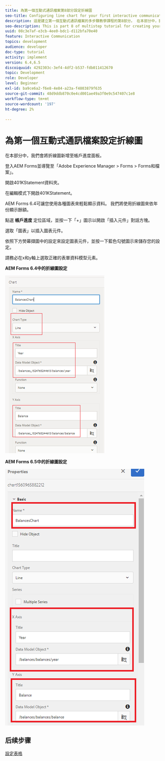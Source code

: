 ```yaml
---
title: 為第一個互動式通訊檔案第8部分設定折線圖
seo-title: Configuring line chart for your first interactive communication document
description: 這是建立第一個互動式通訊檔案的多步驟教學課程的第8部分。 在本部分中，我們會將折線圖新增至帳戶進度面板。
seo-description: This is part 8 of multistep tutorial for creating your first interactive communications document. In this part, we will add a Line chart to the account progress panel.
uuid: 08c3e7af-e3cb-4ee0-bdc1-d112bfa70e40
feature: Interactive Communication
topics: development
audience: developer
doc-type: tutorial
activity: implement
version: 6.4,6.5
discoiquuid: 4292303c-3ef4-4df2-b537-fdb011412670
topic: Development
role: Developer
level: Beginner
exl-id: ba9ce6a2-f6e8-4e84-a23a-f4803879f635
source-git-commit: 48d9ddb870c0e4cd001ae49a3f0e9c547407c1e8
workflow-type: tm+mt
source-wordcount: '197'
ht-degree: 2%

---
```


# 為第一個互動式通訊檔案設定折線圖

在本部分中，我們會將折線圖新增至帳戶進度面板。

登入AEM Forms並導覽至「Adobe Experience Manager > Forms > Forms和檔案」。

開啟401KStatement資料夾。

在編輯模式下開啟401KStatement。

AEM Forms 6.4可讓您使用各種圖表來輕鬆顯示資料。 我們將使用折線圖來依年份顯示餘額。

點選 **帳戶進度** 定位區域，並按一下「+」圖示以開啟「插入元件」對話方塊。

選取「圖表」以插入圖表元件。

依照下方熒幕擷圖中的設定來設定圖表元件，並按一下藍色勾號圖示來儲存您的設定。

請務必在x和y軸上選取正確的表單資料模型元素。

**AEM Forms 6.4中的折線圖設定**

![linechart64](assets/linechart.png)

**AEM Forms 6.5中的折線圖設定**

![linechart64](assets/linechart65.PNG)

## 后续步骤

[設定表格](./partnine.md)
